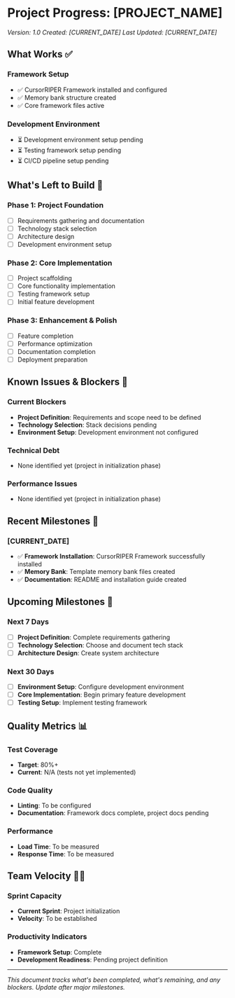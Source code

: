 # Project Progress: [PROJECT_NAME]
*Version: 1.0*
*Created: [CURRENT_DATE]*
*Last Updated: [CURRENT_DATE]*

## What Works ✅

### Framework Setup
- ✅ CursorRIPER Framework installed and configured
- ✅ Memory bank structure created
- ✅ Core framework files active

### Development Environment
- ⏳ Development environment setup pending
- ⏳ Testing framework setup pending
- ⏳ CI/CD pipeline setup pending

## What's Left to Build 🚧

### Phase 1: Project Foundation
- [ ] Requirements gathering and documentation
- [ ] Technology stack selection
- [ ] Architecture design
- [ ] Development environment setup

### Phase 2: Core Implementation
- [ ] Project scaffolding
- [ ] Core functionality implementation
- [ ] Testing framework setup
- [ ] Initial feature development

### Phase 3: Enhancement & Polish
- [ ] Feature completion
- [ ] Performance optimization
- [ ] Documentation completion
- [ ] Deployment preparation

## Known Issues & Blockers 🚨

### Current Blockers
- **Project Definition**: Requirements and scope need to be defined
- **Technology Selection**: Stack decisions pending
- **Environment Setup**: Development environment not configured

### Technical Debt
- None identified yet (project in initialization phase)

### Performance Issues
- None identified yet (project in initialization phase)

## Recent Milestones 🎯

### [CURRENT_DATE]
- ✅ **Framework Installation**: CursorRIPER Framework successfully installed
- ✅ **Memory Bank**: Template memory bank files created
- ✅ **Documentation**: README and installation guide created

## Upcoming Milestones 📅

### Next 7 Days
- [ ] **Project Definition**: Complete requirements gathering
- [ ] **Technology Selection**: Choose and document tech stack
- [ ] **Architecture Design**: Create system architecture

### Next 30 Days
- [ ] **Environment Setup**: Configure development environment
- [ ] **Core Implementation**: Begin primary feature development
- [ ] **Testing Setup**: Implement testing framework

## Quality Metrics 📊

### Test Coverage
- **Target**: 80%+
- **Current**: N/A (tests not yet implemented)

### Code Quality
- **Linting**: To be configured
- **Documentation**: Framework docs complete, project docs pending

### Performance
- **Load Time**: To be measured
- **Response Time**: To be measured

## Team Velocity 🏃‍♂️

### Sprint Capacity
- **Current Sprint**: Project initialization
- **Velocity**: To be established

### Productivity Indicators
- **Framework Setup**: Complete
- **Development Readiness**: Pending project definition

---

*This document tracks what's been completed, what's remaining, and any blockers. Update after major milestones.*
